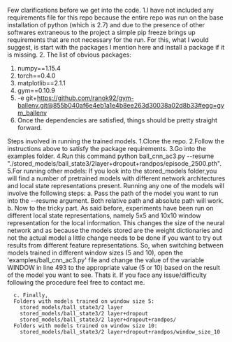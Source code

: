 Few clarifications before we get into the code.
1.I have not included any requirements file for this repo because the entire repo was run on the base installation of python (which is 2.7) and due to the presence of other softwares extraneous to the project a simple pip freeze brings up requirements that are not necessary for the run. For this, what I would suggest, is start with the packages I mention here and install a package if it is missing. 
2. The list of obvious packages:
  1. numpy==1.15.4
  2. torch==0.4.0
  3. matplotlib==2.1.1
  4. gym==0.10.9
  5. -e git+https://github.com/ranok92/gym-ballenv.git@855b040af6e4eb1a1e4b8ee263d30038a02d8b33#egg=gym_ballenv
3. Once the dependencies are satisfied, things should be pretty straight forward.

Steps involved in running the trained models.
  1.Clone the repo.
  2.Follow the instructions above to satisfy the package requirements.
  3.Go into the examples folder.
  4.Run this command
   python ball_cnn_ac3.py --resume "./stored_models/ball_state3/2layer+dropout+randpos/episode_2500.pth".
  5.For running other models:
  If you look into the stored_models folder,you will find a number of pretrained models with different network architectures and          local state representations present. Running any one of the models will involve the following steps:
      a. Pass the path of the model you want to run into the --resume argument. Both relative path and absolute path will work.
      b. Now to the tricky part. As said before, experiments have been run on different local state representations, namely 5x5 and 10x10 window representation for the local information. This changes the size of the neural network and as because the models stored are the weight dictionaries and not the actual model a little change needs to be done if you want to try out results from different feature representations. So, when switching between models trained in different window sizes (5 and 10), open the 'examples/ball_cnn_ac3.py' file and change the value of the variable WINDOW in line 493 to the appropriate value (5 or 10)
 based on the result of the model you want to see. Thats it. If you face any issue/difficulty following the procedure feel free to contact me.
 
      c. Finally, 
      Folders with models trained on window size 5:
        stored_models/ball_state3/2 layer
        stored_models/ball_state3/2 layer+dropout
        stored_models/ball_state3/2 layer+dropout+randpos/
      Folders with models trained on window size 10:
        stored_models/ball_state3/2 layer+dropout+randpos/window_size_10
